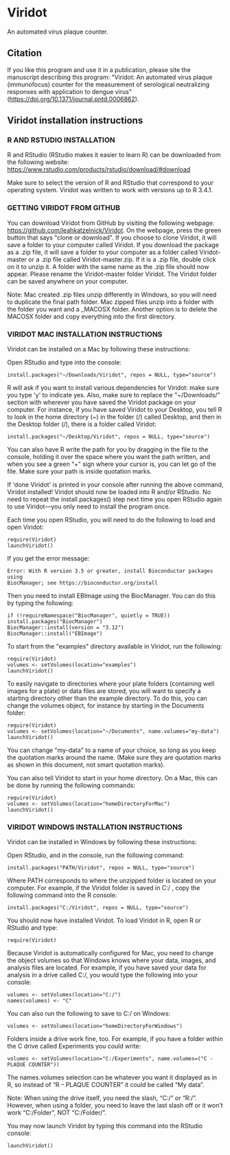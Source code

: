 # Viridot
An automated virus plaque counter.  

## Citation
If you like this program and use it in a publication, please site the manuscript describing this program: "Viridot: An automated virus plaque (immunofocus) counter for the measurement of serological neutralizing responses with application to dengue virus" (https://doi.org/10.1371/journal.pntd.0006862). 

## Viridot installation instructions

###  R AND RSTUDIO INSTALLATION

R and RStudio (RStudio makes it easier to learn R) can be downloaded from the following website: https://www.rstudio.com/products/rstudio/download/#download

Make sure to select the version of R and RStudio that correspond to your operating system.  Viridot was written to work with versions up to R 3.4.1.

### GETTING VIRIDOT FROM GITHUB

You can download Viridot from GitHub by visiting the following webpage: https://github.com/leahkatzelnick/Viridot.  On the webpage, press the green button that says "clone or download". If you choose to clone Viridot, it will save a folder to your computer called Viridot. If you download the package as a .zip file, it will save a folder to your computer as a folder called Viridot-master or a .zip file called Viridot-master.zip.  If it is a .zip file, double click on it to unzip it. A folder with the same name as the .zip file should now appear.  Please rename the Viridot-master folder Viridot.  The Viridot folder can be saved anywhere on your computer.

Note: Mac created .zip files unzip differently in Windows, so you will need to duplicate the final path folder. Mac zipped files unzip into a folder with the folder you want and a _MACOSX folder. Another option is to delete the MACOSX folder and copy everything into the first directory.

###  VIRIDOT MAC INSTALLATION INSTRUCTIONS

Viridot can be installed on a Mac by following these instructions:

Open RStudio and type into the console:

```
install.packages("~/Downloads/Viridot", repos = NULL, type="source")
```

R will ask if you want to install various dependencies for Viridot: make sure you type 'y' to indicate yes.  Also, make sure to replace the "\~/Downloads/" section with wherever you have saved the Viridot package on your computer. For instance, if you have saved Viridot to your Desktop, you tell R to look in the home directory (\~) in the folder (/) called Desktop, and then in the Desktop folder (/), there is a folder called Viridot:

```
install.packages("~/Desktop/Viridot", repos = NULL, type="source")
```

You can also have R write the path for you by dragging in the file to the console, holding it over the space where you want the path written, and when you see a green “+” sign where your cursor is, you can let go of the file. Make sure your path is inside quotation marks.

If 'done Viridot' is printed in your console after running the above command, Viridot installed! Viridot should now be loaded into R and/or RStudio. No need to repeat the install.packages() step next time you open RStudio again to use Viridot—you only need to install the program once.

Each time you open RStudio, you will need to do the following to load and open Viridot:

```
require(Viridot)
launchViridot()
```

If you get the error message:
```
Error: With R version 3.5 or greater, install Bioconductor packages using 
BiocManager; see https://bioconductor.org/install
```

Then you need to install EBImage using the BiocManager.  You can do this by typing the following:
```
if (!requireNamespace("BiocManager", quietly = TRUE))
install.packages("BiocManager")
BiocManager::install(version = "3.12")
BiocManager::install("EBImage")
```

To start from the "examples" directory available in Viridot, run the following:

```
require(Viridot)
volumes <- setVolumes(location="examples")
launchViridot()
```

To easily navigate to directories where your plate folders (containing well images for a plate) or data files are stored, you will want to specify a starting directory other than the example directory. To do this, you can change the volumes object, for instance by starting in the Documents folder:

```
require(Viridot)
volumes <- setVolumes(location="~/Documents", name.volumes="my-data")
launchViridot()
```

You can change "my-data" to a name of your choice, so long as you keep the quotation marks around the name. (Make sure they are quotation marks as shown in this document, not smart quotation marks).

You can also tell Viridot to start in your home directory. On a Mac, this can be done by running the following commands:

```
require(Viridot)
volumes <- setVolumes(location="homeDirectoryForMac")
launchViridot()
```

###   VIRIDOT WINDOWS INSTALLATION INSTRUCTIONS

Viridot can be installed in Windows by following these instructions:

Open RStudio, and in the console, run the following command:

```
install.packages("PATH/Viridot", repos = NULL, type="source")
```

Where PATH corresponds to where the unzipped folder is located on your computer. For example, if the Viridot folder is saved in C:/ , copy the following command into the R console:

```
install.packages("C:/Viridot", repos = NULL, type="source")
```

You should now have installed Viridot. To load Viridot in R, open R or RStudio and type:

```
require(Viridot)
```

Because Viridot is automatically configured for Mac, you need to change the object volumes so that Windows knows where your data, images, and analysis files are located.  For example, if you have saved your data for analysis in a drive called C:/, you would type the following into your console:

```
volumes <- setVolumes(location="C:/")
names(volumes) <- "C"
```

You can also run the following to save to C:/ on Windows:

```
volumes <- setVolumes(location="homeDirectoryForWindows")
```

Folders inside a drive work fine, too. For example, if you have a folder within the C drive called Experiments you could write:

```
volumes <- setVolumes(location="C:/Experiments", name.volumes=("C - PLAQUE COUNTER"))
```

The names.volumes selection can be whatever you want it displayed as in R, so instead of “R – PLAQUE COUNTER” it could be called “My data”.

Note: When using the drive itself, you need the slash, “C:/” or “R:/”.  However, when using a folder, you need to leave the last slash off or it won’t work “C:/Folder”, NOT “C:/Folder/”.

You may now launch Viridot by typing this command into the RStudio console:

```
launchViridot()
```
